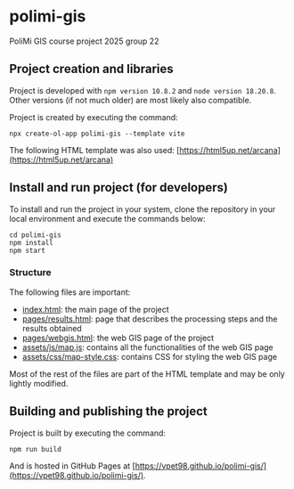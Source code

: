 # polimi-gis
PoliMi GIS course project 2025 group 22

## Project creation and libraries
Project is developed with `npm version 10.8.2` and `node version 18.20.8`. Other versions (if not much older) are most likely also compatible.

Project is created by executing the command:
```
npx create-ol-app polimi-gis --template vite
```

The following HTML template was also used: [https://html5up.net/arcana](https://html5up.net/arcana)

## Install and run project (for developers)
To install and run the project in your system, clone the repository in your local environment and execute the commands below:
```
cd polimi-gis
npm install
npm start
```

### Structure
The following files are important:
- [index.html](index.html): the main page of the project
- [pages/results.html](pages/results.html): page that describes the processing steps and the results obtained
- [pages/webgis.html](pages/webgis.html): the web GIS page of the project
- [assets/js/map.js](assets/js/map.js): contains all the functionalities of the web GIS page
- [assets/css/map-style.css](assets/css/map-style.css): contains CSS for styling the web GIS page

Most of the rest of the files are part of the HTML template and may be only lightly modified.

## Building and publishing the project
Project is built by executing the command:
```
npm run build
```
And is hosted in GitHub Pages at [https://vpet98.github.io/polimi-gis/](https://vpet98.github.io/polimi-gis/).